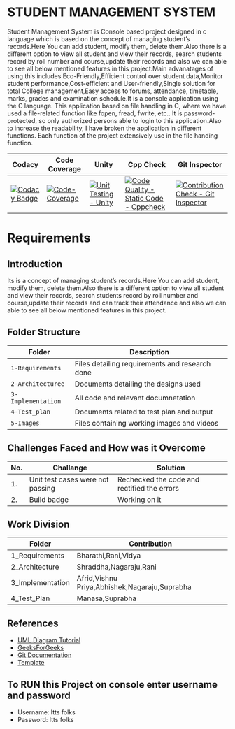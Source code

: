 # STUDENT MANAGEMENT SYSTEM
Student Management System is Console based project designed in c language which is based on the concept of managing student’s records.Here You can add student, modify them, delete them.Also there is a different option to view all student and view their records, search students record by roll number and course,update their records and also we can able to see all below mentioned features in this project.Main advanatages of using this includes Eco-Friendly,Efficient control over student data,Monitor student performance,Cost-efficient and User-friendly,Single solution for total College management,Easy access to forums, attendance, timetable, marks, grades and examination schedule.It is a console application using the C language. This application based on file handling in C, where we have used a file-related function like fopen, fread, fwrite, etc.. It is password-protected, so only authorized persons able to login to this application.Also to increase the readability, I have broken the application in different functions. Each function of the project extensively use in the file handing function.


Codacy | Code Coverage | Unity | Cpp Check | Git Inspector
|---------|--------------|-----------|------------------|------------------
[![Codacy Badge](https://api.codacy.com/project/badge/Grade/938b3827480646ce9548222f74050580)](https://app.codacy.com/gh/AfridShaik/Sdlc_Team-24_LTTS-Folks?utm_source=github.com&utm_medium=referral&utm_content=AfridShaik/Sdlc_Team-24_LTTS-Folks&utm_campaign=Badge_Grade_Settings)|[![Code-Coverage](https://github.com/AfridShaik/Sdlc_Team-24_LTTS-Folks/actions/workflows/Code-Coverage.yml/badge.svg)](https://github.com/AfridShaik/Sdlc_Team-24_LTTS-Folks/actions/workflows/Code-Coverage.yml)|[![Unit Testing - Unity](https://github.com/AfridShaik/Sdlc_Team-24_LTTS-Folks/actions/workflows/main.yml/badge.svg)](https://github.com/AfridShaik/Sdlc_Team-24_LTTS-Folks/actions/workflows/main.yml)|[![Code Quality - Static Code - Cppcheck](https://github.com/AfridShaik/Sdlc_Team-24_LTTS-Folks/actions/workflows/Code%20Quality%20-%20Static%20Code%20-%20Cppcheck.yml/badge.svg)](https://github.com/AfridShaik/Sdlc_Team-24_LTTS-Folks/actions/workflows/Code%20Quality%20-%20Static%20Code%20-%20Cppcheck.yml)|[![Contribution Check - Git Inspector](https://github.com/AfridShaik/Sdlc_Team-24_LTTS-Folks/actions/workflows/Contribution%20Check%20-%20Git%20Inspector.yml/badge.svg)](https://github.com/AfridShaik/Sdlc_Team-24_LTTS-Folks/actions/workflows/Contribution%20Check%20-%20Git%20Inspector.yml)

# Requirements
## Introduction
Its is a concept of managing student’s records.Here You can add student, modify them, delete them.Also there is a different option to view all student and view their records, search students record by roll number and course,update their records and can track their attendance and also we can able to see all below mentioned features in this project.
## Folder Structure
Folder             | Description
-------------------| -----------------------------------------
`1-Requirements`   | Files detailing requirements and research done
`2-Architecturee`  | Documents detailing the designs used
`3-Implementation` | All code and relevant documnetation
`4-Test_plan`      | Documents related to test plan and output
`5-Images`         | Files containing working images and videos



  
## Challenges Faced and How was it Overcome
|No.|	Challange	|Solution|
|---|-----------|--------|
|1.|	Unit test cases were not passing|	Rechecked the code and rectified the errors|
|2.| Build badge| Working on it|

## Work Division
|Folder|Contribution|
|------|------------|
|1_Requirements|Bharathi,Rani,Vidya|
|2_Architecture|Shraddha,Nagaraju,Rani|
|3_Implementation|Afrid,Vishnu Priya,Abhishek,Nagaraju,Suprabha|
|4_Test_Plan|Manasa,Suprabha|

## References
- [UML Diagram Tutorial](https://www.youtube.com/watch?v=zid-MVo7M-E)
- [GeeksForGeeks](https://www.geeksforgeeks.org/c-programming-language/)
- [Git Documentation](https://docs.github.com/en)
- [Template](https://github.com/stepin654321/MiniProject_Template)

## To RUN this Project on console enter username and password
- Username: ltts folks
- Password: ltts folks
